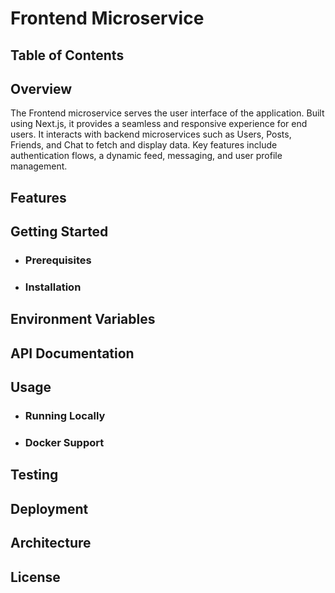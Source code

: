 # **Frontend Microservice**

## Table of Contents

## Overview

The Frontend microservice serves the user interface of the application. Built using Next.js, it provides a seamless and responsive experience for end users. It interacts with backend microservices such as Users, Posts, Friends, and Chat to fetch and display data. Key features include authentication flows, a dynamic feed, messaging, and user profile management.

## Features

## Getting Started

-   ### Prerequisites
-   ### Installation

## Environment Variables

## API Documentation

## Usage

-   ### Running Locally
-   ### Docker Support

## Testing

## Deployment

## Architecture

## License
